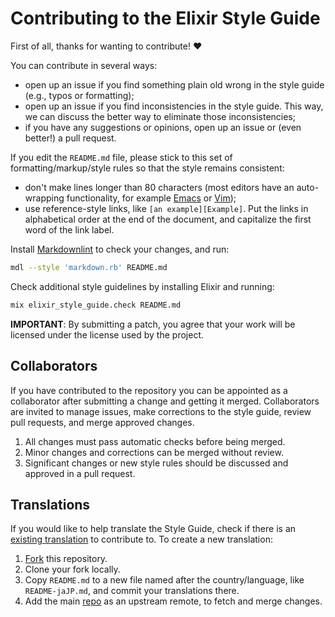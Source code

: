 # Contributing to the Elixir Style Guide

First of all, thanks for wanting to contribute! :heart:

You can contribute in several ways:

* open up an issue if you find something plain old wrong in the style guide
  (e.g., typos or formatting);
* open up an issue if you find inconsistencies in the style guide. This way, we
  can discuss the better way to eliminate those inconsistencies;
* if you have any suggestions or opinions, open up an issue or (even better!) a
  pull request.

If you edit the `README.md` file, please stick to this set of
formatting/markup/style rules so that the style remains consistent:

* don't make lines longer than 80 characters (most editors have an auto-wrapping
  functionality, for example [Emacs][Emacs LineWrap] or [Vim][Vim word wrap]);
* use reference-style links, like `[an example][Example]`. Put the links in
  alphabetical order at the end of the document, and capitalize the first word
  of the link label.

Install [Markdownlint] to check your changes, and run:

```sh
mdl --style 'markdown.rb' README.md
```

Check additional style guidelines by installing Elixir and running:

```sh
mix elixir_style_guide.check README.md
```

**IMPORTANT**: By submitting a patch, you agree that your work will be
licensed under the license used by the project.

## Collaborators

If you have contributed to the repository you can be appointed as a collaborator
after submitting a change and getting it merged. Collaborators are invited to
manage issues, make corrections to the style guide, review pull requests, and
merge approved changes.

1. All changes must pass automatic checks before being merged.
1. Minor changes and corrections can be merged without review.
1. Significant changes or new style rules should be discussed and approved in a
   pull request.

## Translations

If you would like to help translate the Style Guide, check if there is
an [existing translation][Translations] to contribute to. To create a new
translation:

1. [Fork] this repository.
1. Clone your fork locally.
1. Copy `README.md` to a new file named after the country/language, like
   `README-jaJP.md`, and commit your translations there.
1. Add the main [repo][Repo] as an upstream remote, to fetch and merge changes.

<!-- Links -->
[Emacs LineWrap]: http://emacswiki.org/emacs/LineWrap
[Fork]: https://github.com/christopheradams/elixir_style_guide#fork-destination-box
[Markdownlint]: https://github.com/mivok/markdownlint
[Repo]: https://github.com/christopheradams/elixir_style_guide.git
[Translations]: README.md#translations
[Vim word wrap]: http://vim.wikia.com/wiki/Automatic_word_wrapping
